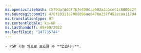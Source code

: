 ```yaml
---
ms.openlocfilehash: c5f9dafdd0f7bfe400caa602a3a5ce61c6800c2f
ms.sourcegitcommit: 478f2931167988096ae6478a257f492ecaa11794
ms.translationtype: HT
ms.contentlocale: ko-KR
ms.lasthandoff: 09/09/2022
ms.locfileid: "147785744"
---
```

    - PGP 키는 암호로 보호될 수 **없습니다**.
